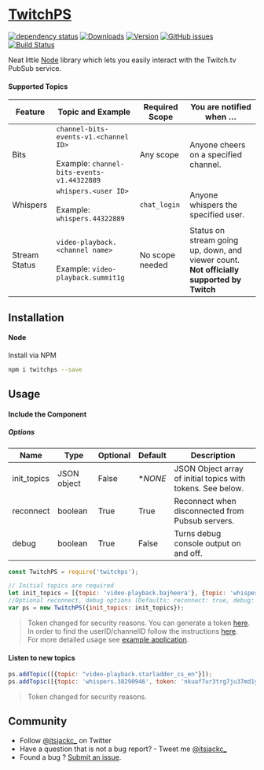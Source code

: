 # [TwitchPS](https://github.com/jctrvlr/twitchps)
 [![dependency status](https://david-dm.org/jctrvlr/twitchps.svg)](https://david-dm.org/jctrvlr/twitchps)
 [![Downloads](https://img.shields.io/npm/dm/twitchps.svg?style=flat)](https://www.npmjs.org/package/twitchps) [![Version](https://img.shields.io/npm/v/twitchps.svg?style=flat)](https://www.npmjs.org/package/twitchps)  [![GitHub issues](https://img.shields.io/github/issues/jctrvlr/twitchPS.svg)](https://github.com/jctrvlr/twitchPS/issues) [![Build Status](https://travis-ci.org/jctrvlr/twitchPS.svg?branch=master)](https://travis-ci.org/jctrvlr/twitchPS)

Neat little [Node](http://nodejs.org) library which lets you easily interact with the Twitch.tv PubSub service.

 #### Supported Topics

|  Feature | Topic and Example | Required Scope  |  You are notified when …         |  
|---|---|---|---|
| Bits  | ```channel-bits-events-v1.<channel ID> ``` <br><br> Example: ``` channel-bits-events-v1.44322889 ```| Any scope  | Anyone cheers on a specified channel.  |   
| Whispers  |  ```whispers.<user ID> ``` <br><br> Example: ``` whispers.44322889 ```  | ```chat_login```  | Anyone whispers the specified user.  |   
| Stream Status  |   ```video-playback.<channel name> ``` <br><br> Example: ``` video-playback.summit1g ``` |  No scope needed |  Status on stream going up, down, and viewer count. **Not officially supported by Twitch**|

## Installation

#### Node

Install via NPM

~~~ bash
npm i twitchps --save
~~~

## Usage


#### Include the Component
##### Options
| Name  | Type  |  Optional | Default  | Description  |
|---|---|---|---|---|
| init_topics  | JSON object  | False  | **NONE*  |  JSON Object array of initial topics with tokens. See below. |
|  reconnect |  boolean | True  | True  |  Reconnect when disconnected from Pubsub servers.|
| debug  | boolean  | True  | False  |  Turns debug console output on and off. |
~~~ javascript
const TwitchPS = require('twitchps');

// Initial topics are required
let init_topics = [{topic: 'video-playback.bajheera'}, {topic: 'whispers.44322889', token: 'nkuaf7ur3trg7ju37md1y3u5p52s3q'}];
//Optional reconnect, debug options (Defaults: reconnect: true, debug: false)
var ps = new TwitchPS({init_topics: init_topics});
~~~
> Token changed for security reasons. You can generate a token [here](https://twitchapps.com/tmi/).
> <br>In order to find the userID/channelID follow the instructions [here](https://dev.twitch.tv/docs/v5/guides/using-the-twitch-api/#translating-from-user-names-to-user-ids).
> <br>For more detailed usage see [example application](https://github.com/jctrvlr/twitchps_example).


#### Listen to new topics
~~~ javascript
ps.addTopic([{topic: "video-playback.starladder_cs_en"}]);
ps.addTopic([{topic: 'whispers.38290946', token: 'nkuaf7ur3trg7ju37md1y3u5p52s3q'}]);
~~~
> Token changed for security reasons.

## Community
- Follow [@itsjackc_](https://twitter.com/itsjackc_) on Twitter
- Have a question that is not a bug report? - Tweet me [@itsjackc_](https://twitter.com/itsjackc_)
- Found a bug ? [Submit an issue](https://github.com/jctrvlr/twitchps/issues/new).
